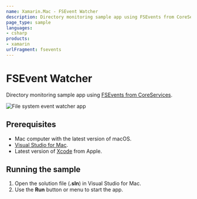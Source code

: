 ```yaml
---
name: Xamarin.Mac - FSEvent Watcher
description: Directory monitoring sample app using FSEvents from CoreServices.
page_type: sample
languages:
- csharp
products:
- xamarin
urlFragment: fsevents
---
```

# FSEvent Watcher

Directory monitoring sample app using [FSEvents from CoreServices](https://developer.apple.com/library/mac/#documentation/Darwin/Conceptual/FSEvents_ProgGuide/TechnologyOverview/TechnologyOverview.html#//apple_ref/doc/uid/TP40005289-CH3-SW1).

![File system event watcher app](Screenshots/0.png)

## Prerequisites

* Mac computer with the latest version of macOS.
* [Visual Studio for Mac](https://visualstudio.microsoft.com/vs/mac/).
* Latest version of [Xcode](https://developer.apple.com/xcode/) from Apple.

## Running the sample

1. Open the solution file (**.sln**) in Visual Studio for Mac.
1. Use the **Run** button or menu to start the app.
